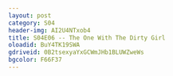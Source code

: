 ```yaml
---
layout: post 
category: S04 
header-img: AI2U4NTxob4 
title: S04E06 -- The One With The Dirty Girl 
oloadid: BuY4TK19SWA 
gdriveid: 0B2tsexyaYxGCWmJHb1BLUWZweWs 
bgcolor: F66F37
--- 
```

<!--more--> 

